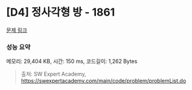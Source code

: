 # [D4] 정사각형 방 - 1861 

[문제 링크](https://swexpertacademy.com/main/code/problem/problemDetail.do?contestProbId=AV5LtJYKDzsDFAXc) 

### 성능 요약

메모리: 29,404 KB, 시간: 150 ms, 코드길이: 1,262 Bytes



> 출처: SW Expert Academy, https://swexpertacademy.com/main/code/problem/problemList.do